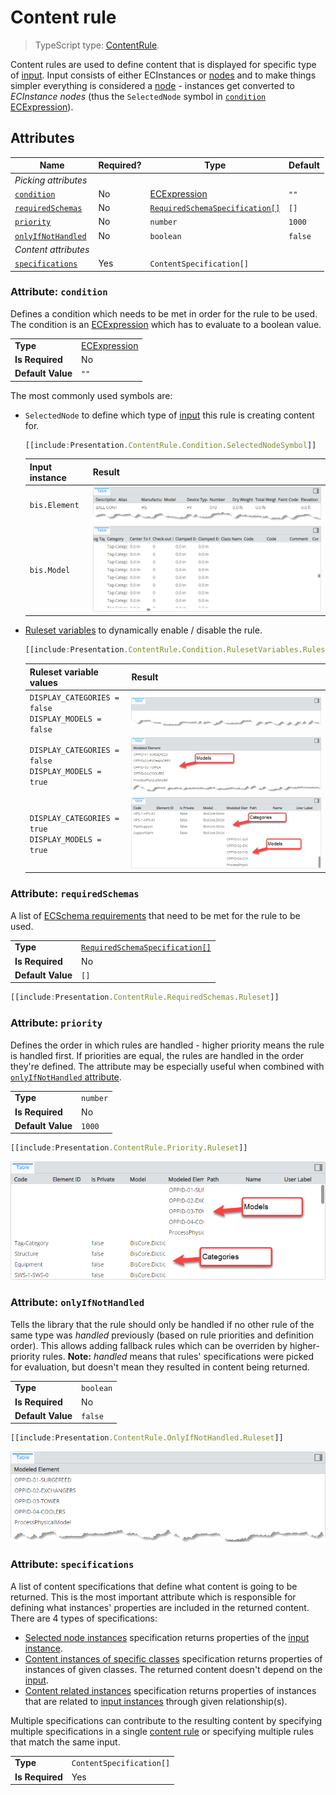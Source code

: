 # Content rule

> TypeScript type: [ContentRule]($presentation-common).

Content rules are used to define content that is displayed for specific type of [input](./Terminology.md#input-instance). Input consists of either ECInstances or [nodes](../hierarchies/Terminology.md#node) and to make things simpler everything is considered a [node](../hierarchies/Terminology.md#node) - instances get converted to *ECInstance nodes* (thus the `SelectedNode` symbol in [`condition` ECExpression](./ECExpressions.md#rule-condition)).

## Attributes

| Name                                              | Required? | Type                                                                 | Default |
| ------------------------------------------------- | --------- | -------------------------------------------------------------------- | ------- |
| *Picking attributes*                              |
| [`condition`](#attribute-condition)               | No        | [ECExpression](./ECExpressions.md#rule-condition)                    | `""`    |
| [`requiredSchemas`](#attribute-requiredschemas)   | No        | [`RequiredSchemaSpecification[]`](../RequiredSchemaSpecification.md) | `[]`    |
| [`priority`](#attribute-priority)                 | No        | `number`                                                             | `1000`  |
| [`onlyIfNotHandled`](#attribute-onlyifnothandled) | No        | `boolean`                                                            | `false` |
| *Content attributes*                              |
| [`specifications`](#attribute-specifications)     | Yes       | `ContentSpecification[]`                                             |         |

### Attribute: `condition`

Defines a condition which needs to be met in order for the rule to be used. The condition is an [ECExpression](./ECExpressions.md#rule-condition) which has to evaluate to a boolean value.

|                   |                                                   |
| ----------------- | ------------------------------------------------- |
| **Type**          | [ECExpression](./ECExpressions.md#rule-condition) |
| **Is Required**   | No                                                |
| **Default Value** | `""`                                              |

The most commonly used symbols are:

- `SelectedNode` to define which type of [input](./Terminology.md#input-instance) this rule is creating content for.

  ```ts
  [[include:Presentation.ContentRule.Condition.SelectedNodeSymbol]]
  ```

  | Input instance | Result                                                                                                                                       |
  | -------------- | -------------------------------------------------------------------------------------------------------------------------------------------- |
  | `bis.Element`  | ![Example of using SelectedNode symbol in rule condition for bis.Element](./media/element-content-with-selectednode-symbol-in-condition.png) |
  | `bis.Model`    | ![Example of using SelectedNode symbol in rule condition for bis.Model](./media/model-content-with-selectednode-symbol-in-condition.png)     |

- [Ruleset variables](../advanced/RulesetVariables.md#using-variables-in-rule-condition) to dynamically enable / disable the rule.

  ```ts
  [[include:Presentation.ContentRule.Condition.RulesetVariables.Ruleset]]
  ```

  | Ruleset variable values                                    | Result                                                                                                                         |
  | ---------------------------------------------------------- | ------------------------------------------------------------------------------------------------------------------------------ |
  | `DISPLAY_CATEGORIES = false`<br />`DISPLAY_MODELS = false` | ![Example of using ruleset variables in rule condition](./media/content-empty-table.png)                                       |
  | `DISPLAY_CATEGORIES = false`<br />`DISPLAY_MODELS = true`  | ![Example of using ruleset variables in rule condition](./media/content-with-ruleset-variables-in-condition-partially-set.png) |
  | `DISPLAY_CATEGORIES = true`<br />`DISPLAY_MODELS = true`   | ![Example of using ruleset variables in rule condition](./media/content-with-ruleset-variables-in-condition-fully-set.png)     |

### Attribute: `requiredSchemas`

A list of [ECSchema requirements](../RequiredSchemaSpecification.md) that need to be met for the rule to be used.

|                   |                                                                      |
| ----------------- | -------------------------------------------------------------------- |
| **Type**          | [`RequiredSchemaSpecification[]`](../RequiredSchemaSpecification.md) |
| **Is Required**   | No                                                                   |
| **Default Value** | `[]`                                                                 |

```ts
[[include:Presentation.ContentRule.RequiredSchemas.Ruleset]]
```

### Attribute: `priority`

Defines the order in which rules are handled - higher priority means the rule is handled first. If priorities are equal, the rules are handled in the order they're defined. The attribute may be especially useful when combined with [`onlyIfNotHandled` attribute](#attribute-onlyifnothandled).

|                   |          |
| ----------------- | -------- |
| **Type**          | `number` |
| **Is Required**   | No       |
| **Default Value** | `1000`   |

```ts
[[include:Presentation.ContentRule.Priority.Ruleset]]
```

![Example of using priority attribute](./media/content-with-priority-attribute.png)

### Attribute: `onlyIfNotHandled`

Tells the library that the rule should only be handled if no other rule of the same type was *handled* previously (based on rule priorities and definition order). This allows adding fallback rules which can be overriden by higher-priority rules. **Note:** *handled* means that rules' specifications were picked for evaluation, but doesn't mean they resulted in content being returned.

|                   |           |
| ----------------- | --------- |
| **Type**          | `boolean` |
| **Is Required**   | No        |
| **Default Value** | `false`   |

```ts
[[include:Presentation.ContentRule.OnlyIfNotHandled.Ruleset]]
```

![Example of using onlyIfNotHandled attribute](./media/content-with-onlyifnothandled-attribute.png)

### Attribute: `specifications`

A list of content specifications that define what content is going to be returned. This is the most important attribute which is responsible for defining what instances' properties are included in the returned content. There are 4 types of specifications:

- [Selected node instances](./SelectedNodeInstances.md) specification returns properties of the [input instance](./Terminology.md#input-instance).
- [Content instances of specific classes](./contentInstancesOfSpecificClasses.md) specification returns properties of instances of given classes. The returned content doesn't depend on the [input](./Terminology.md#input-instance).
- [Content related instances](./contentRelatedInstances.md) specification returns properties of instances that are related to [input instances](./Terminology.md#input-instance) through given relationship(s).

Multiple specifications can contribute to the resulting content by specifying multiple specifications in a single [content rule](./contentRule.md) or specifying multiple rules that match the same input.

|                 |                          |
| --------------- | ------------------------ |
| **Type**        | `ContentSpecification[]` |
| **Is Required** | Yes                      |
